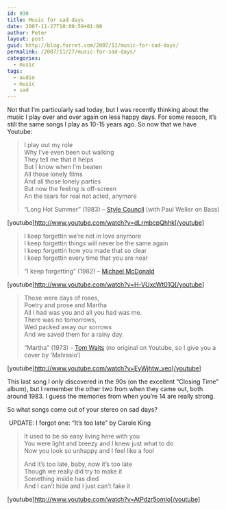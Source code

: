```yaml
---
id: 930
title: Music for sad days
date: 2007-11-27T10:09:59+01:00
author: Peter
layout: post
guid: http://blog.forret.com/2007/11/music-for-sad-days/
permalink: /2007/11/27/music-for-sad-days/
categories:
  - music
tags:
  - audio
  - music
  - sad
---
```

Not that I&#8217;m particularly sad today, but I was recently thinking about the music I play over and over again on less happy days. For some reason, it&#8217;s still the same songs I play as 10-15 years ago. So now that we have Youtube:

> I play out my role  
> Why I&#8217;ve even been out walking  
> They tell me that it helps  
> But I know when I&#8217;m beaten  
> All those lonely films  
> And all those lonely parties  
> But now the feeling is off-screen  
> An the tears for real not acted, anymore
> 
> &#8220;Long Hot Summer&#8221; (1983) &#8211; [Style Council](http://en.wikipedia.org/wiki/The_Style_Council) (with Paul Weller on Bass)

[youtube]http://www.youtube.com/watch?v=dLrmbcpQhhk[/youtube]  
<!--more-->

> I keep forgettin we&#8217;re not in love anymore  
> I keep forgettin things will never be the same again  
> I keep forgettin how you made that so clear  
> I keep forgettin every time that you are near
> 
> &#8220;I keep forgetting&#8221; (1982) &#8211; [Michael McDonald](http://en.wikipedia.org/wiki/Michael_McDonald_(singer))

[youtube]http://www.youtube.com/watch?v=H-VUxcWt01Q[/youtube]

> Those were days of roses,  
> Poetry and prose and Martha  
> All I had was you and all you had was me.  
> There was no tomorrows,  
> Wed packed away our sorrows  
> And we saved them for a rainy day.
> 
> &#8220;Martha&#8221; (1973) &#8211; [Tom Waits](http://en.wikipedia.org/wiki/Tom_Waits) (no original on Youtube, so I give you a cover by &#8216;Malvasio&#8217;)

[youtube]http://www.youtube.com/watch?v=EyWjhtw_veo[/youtube]

This last song I only discovered in the 90s (on the excellent &#8220;Closing Time&#8221; album), but I remember the other two from when they came out, both around 1983. I guess the memories from when you&#8217;re 14 are really strong.

So what songs come out of your stereo on sad days?

 UPDATE: I forgot one: &#8220;It&#8217;s too late&#8221; by Carole King

> It used to be so easy living here with you  
> You were light and breezy and I knew just what to do  
> Now you look so unhappy and I feel like a fool
> 
> And it&#8217;s too late, baby, now it&#8217;s too late  
> Though we really did try to make it  
> Something inside has died  
> And I can&#8217;t hide and I just can&#8217;t fake it

[youtube]http://www.youtube.com/watch?v=AtPdzr5omIo[/youtube]